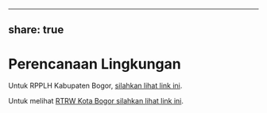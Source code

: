 
---
share: true
---

# Perencanaan Lingkungan



Untuk RPPLH Kabupaten Bogor, [silahkan lihat link ini](https://ppid.bogorkab.go.id/media/Perda_Kab_Bgr_No.2_Thn_2022_Tentang_RPPLH_Tahun_2022-2052_310123024328.pdf).

Untuk melihat [RTRW Kota Bogor silahkan lihat link ini](https://perizinan.kotabogor.go.id/assets/regulasi/Perda_8_thn_2011.pdf).